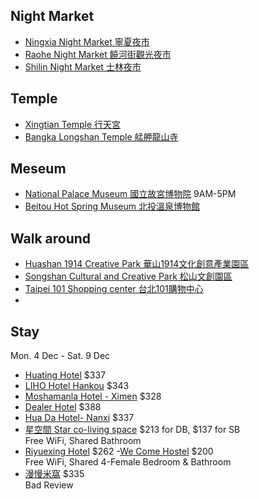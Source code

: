 
## Night Market  
- [Ningxia Night Market 寧夏夜市](https://www.google.com/maps/place/Ningxia+Night+Market/@25.0391947,121.5085607,13.5z/data=!4m6!3m5!1s0x3442a96b56cf45c5:0xa2e6923fa27a10b4!8m2!3d25.0562572!4d121.5153568!16s%2Fg%2F11b6z295dn?entry=ttu)
- [Raohe Night Market 饒河街觀光夜市](https://www.google.com/maps/place/Raohe+Night+Market/@25.0465628,121.519121,13.5z/data=!4m6!3m5!1s0x3442ab9c0db4a583:0x3da21183815df6f6!8m2!3d25.0508835!4d121.5774993!16s%2Fm%2F03c71n_?entry=ttu)
- [Shilin Night Market 士林夜市](https://www.google.com/maps/place/Shilin+Night+Market/@25.0721258,121.5151022,13.46z/data=!3m1!5s0x3442aeb00c7fecbb:0xc0060360854178c2!4m6!3m5!1s0x3442aeb1c4fdaf05:0xe7c26dbe86e7f929!8m2!3d25.0879869!4d121.5242024!16zL20vMDZsc2Iz?entry=ttu)

## Temple  
- [Xingtian Temple 行天宮](https://www.google.com/maps/place/Xingtian+Temple/@25.0676004,121.5219347,14z/data=!4m6!3m5!1s0x3442a959a9ce781b:0xb0c2ef0be716c094!8m2!3d25.0628658!4d121.5338733!16s%2Fm%2F03gw9cc?entry=ttu)
- [Bangka Longshan Temple 艋舺龍山寺](https://www.google.com/maps/place/Bangka+Longshan+Temple/@25.0403961,121.4956973,14z/data=!4m6!3m5!1s0x3442a9a8d7e7de09:0xf8e8335e58c41c8a!8m2!3d25.0373106!4d121.4998654!16zL20vMDM0Mms0?entry=ttu)

## Meseum 
- [National Palace Museum 國立故宮博物院](https://www.google.com/maps/place/National+Palace+Museum/@25.0592523,121.5198307,12.5z/data=!3m1!5s0x3442ac3b2ddb9a43:0x7a84c798191dd2cf!4m6!3m5!1s0x3442ac3acd404a7d:0x5d6d7018397a09c1!8m2!3d25.1023554!4d121.5484925!16zL20vMGhod2w?entry=ttu) 9AM-5PM
- [Beitou Hot Spring Museum 北投溫泉博物館](https://www.google.com/maps/place/Beitou+Hot+Spring+Museum/@25.1364551,121.5017376,16.5z/data=!3m1!5s0x3442ae44c2a6f701:0x748f2436572c1f88!4m6!3m5!1s0x3442ae50f43af1e9:0xadf18f29697c0a3c!8m2!3d25.1365694!4d121.50715!16s%2Fm%2F0w1f5bb?entry=ttu)

## Walk around  
- [Huashan 1914 Creative Park 華山1914文化創意產業園區](https://www.google.com/maps/place/Huashan+1914+Creative+Park/@25.0519076,121.5310351,14z/data=!4m6!3m5!1s0x3442a96523e0246d:0xf1c9276707165c71!8m2!3d25.0440698!4d121.5293583!16s%2Fm%2F0wxxqsv?entry=ttu)
- [Songshan Cultural and Creative Park 松山文創園區](https://www.google.com/maps/place/Songshan+Cultural+and+Creative+Park/@25.0512078,121.5415065,14z/data=!3m1!5s0x3442abbf5a40857f:0xd65d84e9e47fae2c!4m6!3m5!1s0x3442abbf23ce4b3b:0xc82b0f87ff7df9dc!8m2!3d25.0438366!4d121.5606383!16s%2Fm%2F0wy6b4b?entry=ttu)
- [Taipei 101 Shopping center 台北101購物中心](https://www.google.com/maps/place/Taipei+101+Shopping+center/@25.0452652,121.5339144,14z/data=!4m6!3m5!1s0x3442abb6da80a7ad:0xacc4d11dc963103c!8m2!3d25.0341222!4d121.5640212!16s%2Fg%2F11fx91ft3n?entry=ttu)
- 


## Stay  
Mon. 4 Dec - Sat. 9 Dec 
- [Huating Hotel](https://www.booking.com/hotel/tw/taipei-circle-stay.en-gb.html?aid=356980&label=gog235jc-1FCAso5wFCEnRhaXBlaS1jaXJjbGUtc3RheUgJWANoD4gBAZgBCbgBF8gBDNgBAegBAfgBAogCAagCA7gC1OC2qQbAAgHSAiQzMTAyMTk4NC0xZWYyLTRmOGYtYThhYS04YzEyZjQ1ZTJiZmTYAgXgAgE&sid=135beb01a08ec21a8f0fd4d761234666&all_sr_blocks=403896502_179234322_0_0_0;checkin=2023-12-04;checkout=2023-12-09;dest_id=-2637882;dest_type=city;dist=0;group_adults=2;group_children=0;hapos=1;highlighted_blocks=403896502_179234322_0_0_0;hpos=1;matching_block_id=403896502_179234322_0_0_0;no_rooms=1;req_adults=2;req_children=0;room1=A%2CA;sb_price_type=total;sr_order=popularity;sr_pri_blocks=403896502_179234322_0_0_0__684000;srepoch=1697493196;srpvid=5c7999e3621901c7;type=total;ucfs=1&#hotelTmpl) $337  
- [LIHO Hotel Hankou](https://www.booking.com/hotel/tw/xi-men-ri-ji-liu-fu-guan-diary-of-ximen-ii.en-gb.html?aid=2127514&label=metagha-link-MRAU-hotel-1456576_dev-desktop_los-5_bw-48_dow-Monday_defdate-0_room-0_gstadt-2_rateid-public_aud-0_gacid-_mcid-10_ppa-0_clrid-0_ad-0_gstkid-0_checkin-20231204&sid=135beb01a08ec21a8f0fd4d761234666&all_sr_blocks=147587101_362054911_2_0_0;checkin=2023-12-04;checkout=2023-12-09;dest_id=-2637882;dest_type=city;dist=0;group_adults=2;group_children=0;hapos=4;highlighted_blocks=147587101_362054911_2_0_0;hpos=4;matching_block_id=147587101_362054911_2_0_0;no_rooms=1;req_adults=2;req_children=0;room1=A%2CA;sb_price_type=total;sr_order=popularity;sr_pri_blocks=147587101_362054911_2_0_0__696150;srepoch=1697493417;srpvid=48959a51a3b40194;type=total;ucfs=1&#map_closed)  $343  
- [Moshamanla Hotel - Ximen](https://www.booking.com/hotel/tw/taipei-gosleep.en-gb.html?aid=2127514&label=metagha-link-MRAU-hotel-1456576_dev-desktop_los-5_bw-48_dow-Monday_defdate-0_room-0_gstadt-2_rateid-public_aud-0_gacid-_mcid-10_ppa-0_clrid-0_ad-0_gstkid-0_checkin-20231204&sid=135beb01a08ec21a8f0fd4d761234666&all_sr_blocks=35752701_333330693_2_0_0;checkin=2023-12-04;checkout=2023-12-09;dest_id=-2637882;dest_type=city;dist=0;group_adults=2;group_children=0;hapos=6;highlighted_blocks=35752701_333330693_2_0_0;hpos=6;matching_block_id=35752701_333330693_2_0_0;nflt=price%3DAUD-70-90-1;no_rooms=1;req_adults=2;req_children=0;room1=A%2CA;sb_price_type=total;sr_order=popularity;sr_pri_blocks=35752701_333330693_2_0_0__739500;srepoch=1697493700;srpvid=48959a51a3b40194;type=total;ucfs=1&#_) $328  
- [Dealer Hotel](https://www.booking.com/hotel/tw/the-dealer-hotel.en-gb.html?aid=2127514&label=metagha-link-MRAU-hotel-1456576_dev-desktop_los-5_bw-48_dow-Monday_defdate-0_room-0_gstadt-2_rateid-public_aud-0_gacid-_mcid-10_ppa-0_clrid-0_ad-0_gstkid-0_checkin-20231204&sid=135beb01a08ec21a8f0fd4d761234666&checkin=2023-12-04&checkout=2023-12-09&dest_id=-2637882&dest_type=city&dist=0&do_availability_check=1&group_adults=1&group_children=0&hp_avform=1&hp_group_set=0&no_rooms=1&origin=hp&sb_price_type=total&src=hotel&type=total&#availability_target) $388
- [Hua Da Hotel- Nanxi](https://www.booking.com/hotel/tw/hua-da-lu-dian-nan-xi-guan.en-gb.html?aid=2127514&label=metagha-link-MRAU-hotel-1456576_dev-desktop_los-5_bw-48_dow-Monday_defdate-0_room-0_gstadt-2_rateid-public_aud-0_gacid-_mcid-10_ppa-0_clrid-0_ad-0_gstkid-0_checkin-20231204&sid=135beb01a08ec21a8f0fd4d761234666&all_sr_blocks=969584701_369366989_2_0_0;checkin=2023-12-04;checkout=2023-12-09;dest_id=-2637882;dest_type=city;dist=0;group_adults=2;group_children=0;hapos=12;highlighted_blocks=969584701_369366989_2_0_0;hpos=12;matching_block_id=969584701_369366989_2_0_0;nflt=price%3DAUD-40-90-1;no_rooms=1;req_adults=2;req_children=0;room1=A%2CA;sb_price_type=total;sr_order=popularity;sr_pri_blocks=969584701_369366989_2_0_0__684000;srepoch=1697499587;srpvid=7467a651057b01b1;type=total;ucfs=1&#hotelTmpl) $337  
- [星空間 Star co-living space](https://www.booking.com/hotel/tw/xing-kong-jian-star-co-living-space.en-gb.html?aid=2127514&label=metagha-link-MRAU-hotel-1456576_dev-desktop_los-5_bw-48_dow-Monday_defdate-0_room-0_gstadt-2_rateid-public_aud-0_gacid-_mcid-10_ppa-0_clrid-0_ad-0_gstkid-0_checkin-20231204&sid=135beb01a08ec21a8f0fd4d761234666&all_sr_blocks=1021409903_377341210_2_0_0;checkin=2023-12-04;checkout=2023-12-09;dest_id=-2637882;dest_type=city;dist=0;group_adults=2;group_children=0;hapos=13;highlighted_blocks=1021409903_377341210_2_0_0;hpos=13;matching_block_id=1021409903_377341210_2_0_0;nflt=price%3DAUD-40-90-1;no_rooms=1;req_adults=2;req_children=0;room1=A%2CA;sb_price_type=total;sr_order=popularity;sr_pri_blocks=1021409903_377341210_2_0_0__430000;srepoch=1697499587;srpvid=7467a651057b01b1;type=total;ucfs=1&#_) $213 for DB, $137 for SB  
  Free WiFi, Shared Bathroom  
- [Riyuexing Hotel](https://www.booking.com/hotel/tw/hulu-hotel.en-gb.html?aid=2127514&label=metagha-link-MRAU-hotel-1456576_dev-desktop_los-5_bw-48_dow-Monday_defdate-0_room-0_gstadt-2_rateid-public_aud-0_gacid-_mcid-10_ppa-0_clrid-0_ad-0_gstkid-0_checkin-20231204&sid=135beb01a08ec21a8f0fd4d761234666&all_sr_blocks=141546510_201585838_2_0_0;checkin=2023-12-04;checkout=2023-12-09;dest_id=-2637882;dest_type=city;dist=0;group_adults=2;group_children=0;hapos=14;highlighted_blocks=141546510_201585838_2_0_0;hpos=14;matching_block_id=141546510_201585838_2_0_0;nflt=price%3DAUD-40-90-1;no_rooms=1;req_adults=2;req_children=0;room1=A%2CA;sb_price_type=total;sr_order=popularity;sr_pri_blocks=141546510_201585838_2_0_0__532000;srepoch=1697499587;srpvid=7467a651057b01b1;type=total;ucfs=1&#_) $262
-[We Come Hostel](https://www.booking.com/hotel/tw/we-come-hostel.en-gb.html?aid=2127514&label=metagha-link-MRAU-hotel-1456576_dev-desktop_los-5_bw-48_dow-Monday_defdate-0_room-0_gstadt-2_rateid-public_aud-0_gacid-_mcid-10_ppa-0_clrid-0_ad-0_gstkid-0_checkin-20231204&sid=135beb01a08ec21a8f0fd4d761234666&all_sr_blocks=140517307_326409306_0_0_0%2C140517307_326409306_0_0_0;checkin=2023-12-04;checkout=2023-12-09;dest_id=-2637882;dest_type=city;dist=0;group_adults=2;group_children=0;hapos=2;highlighted_blocks=140517307_326409306_0_0_0%2C140517307_326409306_0_0_0;hpos=2;matching_block_id=140517307_326409306_0_0_0;nflt=price%3DAUD-40-90-1;no_rooms=1;req_adults=2;req_children=0;room1=A%2CA;sb_price_type=total;sr_order=popularity;sr_pri_blocks=140517307_326409306_0_0_0__317020%2C140517307_326409306_0_0_0__317020;srepoch=1697499587;srpvid=7467a651057b01b1;type=total;ucfs=1&#_) $200  
  Free WiFi, Shared 4-Female Bedroom & Bathroom
- [漫慢米窩](https://www.booking.com/hotel/tw/man-man-mi-wo.en-gb.html?aid=2127514&label=metagha-link-MRAU-hotel-1456576_dev-desktop_los-5_bw-48_dow-Monday_defdate-0_room-0_gstadt-2_rateid-public_aud-0_gacid-_mcid-10_ppa-0_clrid-0_ad-0_gstkid-0_checkin-20231204&sid=135beb01a08ec21a8f0fd4d761234666&atlas_src=hp_iw_btn&checkin=2023-12-04&checkout=2023-12-09&dist=0&group_adults=2&group_children=0&no_rooms=1&room1=A%2CA&sb_price_type=total&srepoch=1697500083&srpvid=ca3ba672d1ff0001&type=total&) $335  
  Bad Review
